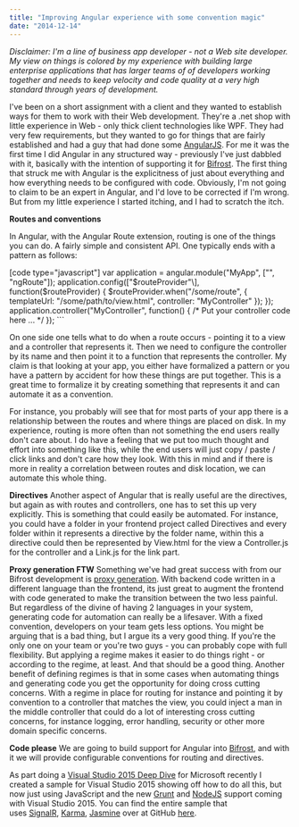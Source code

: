 ```yaml
---
title: "Improving Angular experience with some convention magic"
date: "2014-12-14"
---
```


_Disclaimer: I'm a line of business app developer - not a Web site developer. My view on things is colored by my experience with building large enterprise applications that has larger teams of of developers working together and needs to keep velocity and code quality at a very high standard through years of development._

I've been on a short assignment with a client and they wanted to establish ways for them to work with their Web development. They're a .net shop with little experience in Web - only thick client technologies like WPF. They had very few requirements, but they wanted to go for things that are fairly established and had a guy that had done some [AngularJS](https://angularjs.org). For me it was the first time I did Angular in any structured way - previously I've just dabbled with it, basically with the intention of supporting it for [Bifrost](http://bifr.st). The first thing that struck me with Angular is the explicitness of just about everything and how everything needs to be configured with code. Obviously, I'm not going to claim to be an expert in Angular, and I'd love to be corrected if I'm wrong. But from my little experience I started itching, and I had to scratch the itch.

**Routes and conventions**

In Angular, with the Angular Route extension, routing is one of the things you can do. A fairly simple and consistent API. One typically ends with a pattern as follows:

\[code type="javascript"\] var application = angular.module("MyApp", \["", "ngRoute"\]); application.config(\["$routeProvider"\], function($routeProvider) { $routeProvider.when("/some/route", { templateUrl: "/some/path/to/view.html", controller: "MyController" }); }); application.controller("MyController", function() { /\* Put your controller code here ... \*/ }); ```

On one side one tells what to do when a route occurs - pointing it to a view and a controller that represents it. Then we need to configure the controller by its name and then point it to a function that represents the controller. My claim is that looking at your app, you either have formalized a pattern or you have a pattern by accident for how these things are put together. This is a great time to formalize it by creating something that represents it and can automate it as a convention.

For instance, you probably will see that for most parts of your app there is a relationship between the routes and where things are placed on disk. In my experience, routing is more often than not something the end users really don't care about. I do have a feeling that we put too much thought and effort into something like this, while the end users will just copy / paste / click links and don't care how they look. With this in mind and if there is more in reality a correlation between routes and disk location, we can automate this whole thing.

**Directives** Another aspect of Angular that is really useful are the directives, but again as with routes and controllers, one has to set this up very explicitly. This is something that could easily be automated. For instance, you could have a folder in your frontend project called Directives and every folder within it represents a directive by the folder name, within this a directive could then be represented by View.html for the view a Controller.js for the controller and a Link.js for the link part.

**Proxy generation FTW** Something we've had great success with from our Bifrost development is [proxy generation](http://ingebrigtsen.blog/2013/10/06/bifrost-and-proxy-generation/). With backend code written in a different language than the frontend, its just great to augment the frontend with code generated to make the transition between the two less painful. But regardless of the divine of having 2 languages in your system, generating code for automation can really be a lifesaver. With a fixed convention, developers on your team gets less options. You might be arguing that is a bad thing, but I argue its a very good thing. If you're the only one on your team or you're two guys - you can probably cope with full flexibility. But applying a regime makes it easier to do things right - or according to the regime, at least. And that should be a good thing. Another benefit of defining regimes is that in some cases when automating things and generating code you get the opportunity for doing cross cutting concerns. With a regime in place for routing for instance and pointing it by convention to a controller that matches the view, you could inject a man in the middle controller that could do a lot of interesting cross cutting concerns, for instance logging, error handling, security or other more domain specific concerns.

**Code please** We are going to build support for Angular into [Bifrost](http://bifr.st), and with it we will provide configurable conventions for routing and directives.

As part doing a [Visual Studio 2015 Deep Dive](http://www.inmeta.no/Arrangementer/Visual-Studio-2015---Deep-Dive/) for Microsoft recently I created a sample for Visual Studio 2015 showing off how to do all this, but now just using JavaScript and the new [Grunt](http://gruntjs.com) and [NodeJS](http://nodejs.org) support coming with Visual Studio 2015. You can find the entire sample that uses [SignalR](http://signalr.net), [Karma](http://karma-runner.github.io/0.12/index.html), [Jasmine](http://jasmine.github.io) over at GitHub [here](https://github.com/einari/VS2005DeepDive).
